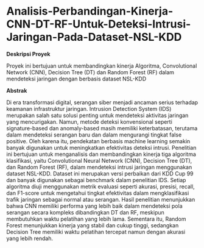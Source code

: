 # Analisis-Perbandingan-Kinerja-CNN-DT-RF-Untuk-Deteksi-Intrusi-Jaringan-Pada-Dataset-NSL-KDD
**Deskripsi Proyek**

Proyek ini bertujuan untuk membandingkan kinerja Algoritma, Convolutional Network (CNN), Decision Tree (DT) dan Random Forest (RF) dalam mendeteksi jaringan dengan berbasis dataset NSL-KDD

**Abstrak**

Di era transformasi digital, serangan siber menjadi ancaman serius terhadap keamanan infrastruktur jaringan. Intrusion Detection System (IDS) merupakan salah satu solusi penting untuk mendeteksi aktivitas jaringan yang mencurigakan. Namun, metode deteksi konvensional seperti signature-based dan anomaly-based masih memiliki keterbatasan, terutama dalam mendeteksi serangan baru dan dalam mengurangi tingkat false positive. Oleh karena itu, pendekatan berbasis machine learning semakin banyak digunakan untuk meningkatkan efektivitas deteksi intrusi.
Penelitian ini bertujuan untuk menganalisis dan membandingkan kinerja tiga algoritma klasifikasi, yaitu Convolutional Neural Network (CNN), Decision Tree (DT), dan Random Forest (RF), dalam mendeteksi intrusi jaringan menggunakan dataset NSL-KDD. Dataset ini merupakan versi perbaikan dari KDD Cup 99 dan banyak digunakan sebagai benchmark dalam penelitian IDS. Setiap algoritma diuji menggunakan metrik evaluasi seperti akurasi, presisi, recall, dan F1-score untuk mengetahui tingkat efektivitas dalam mengklasifikasi trafik jaringan sebagai normal atau serangan.
Hasil penelitian menunjukkan bahwa CNN memiliki performa yang lebih baik dalam mendeteksi pola serangan secara kompleks dibandingkan DT dan RF, meskipun membutuhkan waktu pelatihan yang lebih lama. Sementara itu, Random Forest menunjukkan kinerja yang stabil dan cukup tinggi, sedangkan Decision Tree memiliki waktu pelatihan tercepat namun dengan akurasi yang lebih rendah.
